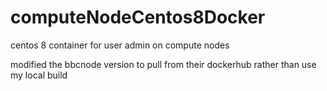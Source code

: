 # computeNodeCentos8Docker
centos 8 container for user admin on compute nodes


modified the bbcnode version to pull from their dockerhub rather than use my local build

